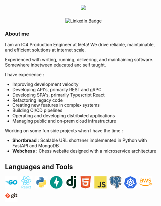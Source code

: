 <div id="header" align="center">
    <h1>
        <image src="https://i.giphy.com/media/v1.Y2lkPTc5MGI3NjExM2VrdmtreHE1bHVvdmU3bGVmOXhqbTV6MzMxbnBrZHFidm9mYzRzeCZlcD12MV9pbnRlcm5hbF9naWZfYnlfaWQmY3Q9Zw/Nx0rz3jtxtEre/giphy.gif" width="100" />
    </h1>
    <div id="badges">
        <a href="https://www.linkedin.com/in/nathan-wren/">
        <img src="https://img.shields.io/badge/LinkedIn-blue?style=for-the-badge&logo=linkedin&logoColor=white" alt="LinkedIn Badge"/>
        </a>
    </div>
</div>

### About me

 I am an IC4 Production Engineer at Meta!
 We drive reliable, maintainable, and efficient solutions at internet scale.

Experienced with writing, running, delivering, and maintiaining software.
Somewhere inbetween educated and self taught.

I have experience :

- Improving development velocity
- Developing API's, primarily REST and gRPC
- Developing SPA's, primarily Typescript React
- Refactoring legacy code
- Creating new features in complex systems
- Building CI/CD pipelines
- Operating and developing distributed applications
- Managing public and on-prem cloud infrastructure

Working on some fun side projects when I have the time :

- **Shortbread** : Scalable URL shortener implemented in Python with FastAPI and MongoDB
- **Webchess** : Chess website designed with a microservice architecture

## Languages and Tools

<div>
  <img src="https://github.com/devicons/devicon/blob/master/icons/go/go-original-wordmark.svg" title="Go" alt="Go" width="40" height="40"/>&nbsp;
  <img src="https://github.com/devicons/devicon/blob/master/icons/react/react-original-wordmark.svg" title="React" alt="React" width="40" height="40"/>&nbsp;
  <img src="https://github.com/devicons/devicon/blob/master/icons/python/python-original.svg" title="Python" alt="Python" width="40" height="40"/>&nbsp;
  <img src="https://github.com/devicons/devicon/blob/master/icons/fastapi/fastapi-original.svg"  title="FastAPI" alt="FastAPI" width="40" height="40"/>&nbsp;
  <img src="https://github.com/devicons/devicon/blob/master/icons/django/django-plain.svg"  title="Django" alt="Django" width="40" height="40"/>&nbsp;
  <img src="https://github.com/devicons/devicon/blob/master/icons/html5/html5-original.svg" title="HTML5" alt="HTML" width="40" height="40"/>&nbsp;
  <img src="https://github.com/devicons/devicon/blob/master/icons/javascript/javascript-original.svg" title="JavaScript" alt="JavaScript" width="40" height="40"/>&nbsp;
  <img src="https://github.com/devicons/devicon/blob/master/icons/postgresql/postgresql-original.svg" title="Postgresql"  alt="Postgresql" width="40" height="40"/>&nbsp;
  <img src="https://github.com/devicons/devicon/blob/master/icons/kubernetes/kubernetes-original.svg" title="Kubernetes" alt="Kubernetes" width="40" height="40"/>&nbsp;
  <img src="https://github.com/devicons/devicon/blob/master/icons/amazonwebservices/amazonwebservices-plain-wordmark.svg" title="AWS" alt="AWS" width="40" height="40"/>&nbsp;
  <img src="https://github.com/devicons/devicon/blob/master/icons/git/git-original-wordmark.svg" title="Git" **alt="Git" width="40" height="40"/>
</div>
